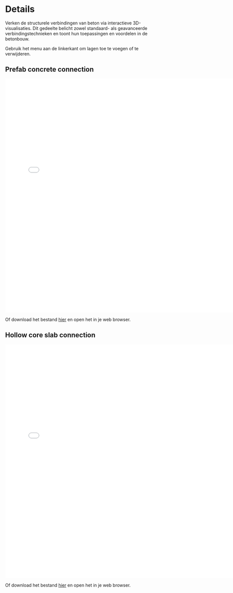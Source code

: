# Details

Verken de structurele verbindingen van beton via interactieve 3D-visualisaties. Dit gedeelte belicht zowel standaard- als geavanceerde verbindingstechnieken en toont hun toepassingen en voordelen in de betonbouw.  

Gebruik het menu aan de linkerkant om lagen toe te voegen of te verwijderen.


## Prefab concrete connection

<div style="background-color: white; background-color:rgb(255, 255, 255); text-align: center;">
    <iframe src="../../_static/Connection_Concrete_Standard.html" width="750" height="750" frameborder="0"></iframe>
</div>

Of download het bestand [hier](../../_static/Connection_Concrete_Standard.html) en open het in je web browser.


## Hollow core slab connection

<div style="text-align: center;">
    <iframe src="../../_static/Connection_Concrete_HollowCore.html" width="750" height="750" frameborder="0"></iframe>
</div>

Of download het bestand [hier](../../_static/Connection_Concrete_HollowCore.html) en open het in je web browser.
